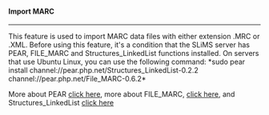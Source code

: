 #### Import MARC
<hr>
This feature is used to import MARC data files with either extension .MRC or .XML. Before using this feature, it's a condition that the SLiMS server has  PEAR, FILE_MARC and Structures_LinkedList functions installed. On servers that use Ubuntu Linux, you can use the following command:
*sudo pear install channel://pear.php.net/Structures_LinkedList-0.2.2  channel://pear.php.net/File_MARC-0.6.2*




More about PEAR <a href = "http://pear.php.net/index.php" target="_blank">click here</a>, more about FILE_MARC, <a href = "http://pear.php.net/package/File_MARC" target="_blank">click here</a>, and Structures_LinkedList <a href = "http://pear.php.net/package/Structures_LinkedList" target="_blank">click here</a>
